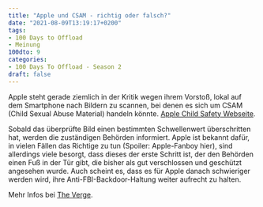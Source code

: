 ```yaml
---
title: "Apple und CSAM - richtig oder falsch?"
date: "2021-08-09T13:19:17+0200"
tags:
- 100 Days to Offload
- Meinung
100dto: 9
categories:
- 100 Days To Offload - Season 2
draft: false
---
```


Apple steht gerade ziemlich in der Kritik wegen ihrem Vorstoß, lokal auf dem Smartphone nach Bildern zu scannen, bei denen es sich um CSAM (Child Sexual Abuse Material) handeln könnte. [Apple Child Safety Webseite](https://www.apple.com/child-safety/).

Sobald das überprüfte Bild einen bestimmten Schwellenwert überschritten hat, werden die zuständigen Behörden informiert. Apple ist bekannt dafür, in vielen Fällen das Richtige zu tun (Spoiler: Apple-Fanboy hier), sind allerdings viele besorgt, dass dieses der erste Schritt ist, der den Behörden einen Fuß in der Tür gibt, die bisher als gut verschlossen und geschützt angesehen wurde. Auch scheint es, dass es für Apple danach schwieriger werden wird, ihre Anti-FBI-Backdoor-Haltung weiter aufrecht zu halten.

Mehr Infos bei [The Verge](https://www.theverge.com/2021/8/5/22611305/apple-scan-photos-iphones-icloud-child-abuse-imagery-neuralmatch).

<!--more-->
